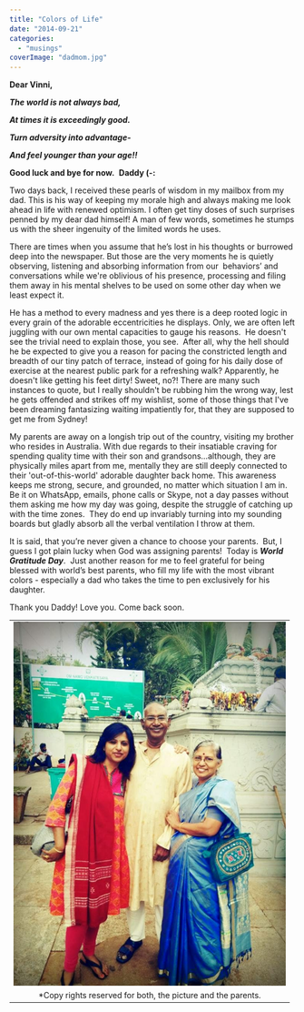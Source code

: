 ```yaml
---
title: "Colors of Life"
date: "2014-09-21"
categories: 
  - "musings"
coverImage: "dadmom.jpg"
---
```


**Dear Vinni,**

_**The world is not always bad,**_

_**At times it is exceedingly good.**_

_**Turn adversity into advantage-**_

_**And feel younger than your age!!**_

**Good luck and bye for now.**  **Daddy (-:**

Two days back, I received these pearls of wisdom in my mailbox from my dad. This is his way of keeping my morale high and always making me look ahead in life with renewed optimism. I often get tiny doses of such surprises penned by my dear dad himself! A man of few words, sometimes he stumps us with the sheer ingenuity of the limited words he uses.

There are times when you assume that he’s lost in his thoughts or burrowed deep into the newspaper. But those are the very moments he is quietly observing, listening and absorbing information from our  behaviors’ and conversations while we're oblivious of his presence, processing and filing them away in his mental shelves to be used on some other day when we least expect it.

He has a method to every madness and yes there is a deep rooted logic in every grain of the adorable eccentricities he displays. Only, we are often left juggling with our own mental capacities to gauge his reasons.  He doesn't see the trivial need to explain those, you see.  After all, why the hell should he be expected to give you a reason for pacing the constricted length and breadth of our tiny patch of terrace, instead of going for his daily dose of exercise at the nearest public park for a refreshing walk? Apparently, he doesn't like getting his feet dirty! Sweet, no?! There are many such instances to quote, but I really shouldn't be rubbing him the wrong way, lest he gets offended and strikes off my wishlist, some of those things that I've been dreaming fantasizing waiting impatiently for, that they are supposed to get me from Sydney!

My parents are away on a longish trip out of the country, visiting my brother who resides in Australia. With due regards to their insatiable craving for spending quality time with their son and grandsons...although, they are physically miles apart from me, mentally they are still deeply connected to their 'out-of-this-world' adorable daughter back home. This awareness keeps me strong, secure, and grounded, no matter which situation I am in. Be it on WhatsApp, emails, phone calls or Skype, not a day passes without them asking me how my day was going, despite the struggle of catching up with the time zones.  They do end up invariably turning into my sounding boards but gladly absorb all the verbal ventilation I throw at them.

It is said, that you’re never given a chance to choose your parents.  But, I guess I got plain lucky when God was assigning parents!  Today is _**World Gratitude Day**_.  Just another reason for me to feel grateful for being blessed with world’s best parents, who fill my life with the most vibrant colors - especially a dad who takes the time to pen exclusively for his daughter.

Thank you Daddy! Love you. Come back soon.

<table class="tr-caption-container" style="margin-left: auto; margin-right: auto; text-align: center;" cellspacing="0" cellpadding="0" align="center"><tbody><tr><td style="text-align: center;"><a style="margin-left: auto; margin-right: auto;" href="http://ifsbutsandsetcs.com/wp-content/uploads/2014/09/dadmom.jpg"><img src="images/dadmom.jpg" width="480" height="640" border="0"></a></td></tr><tr><td class="tr-caption" style="text-align: center;">*Copy rights reserved for both, the picture and the parents.</td></tr></tbody></table>
